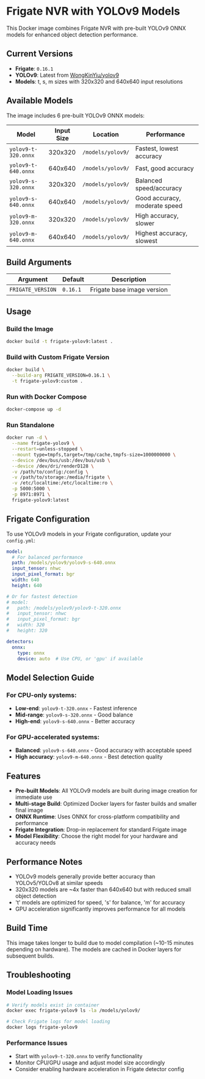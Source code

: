 # Frigate NVR with YOLOv9 Models

This Docker image combines Frigate NVR with pre-built YOLOv9 ONNX models for enhanced object detection performance.

## Current Versions
- **Frigate**: `0.16.1`
- **YOLOv9**: Latest from [WongKinYiu/yolov9](https://github.com/WongKinYiu/yolov9)
- **Models**: t, s, m sizes with 320x320 and 640x640 input resolutions

## Available Models

The image includes 6 pre-built YOLOv9 ONNX models:

| Model | Input Size | Location | Performance |
|-------|------------|----------|-------------|
| `yolov9-t-320.onnx` | 320x320 | `/models/yolov9/` | Fastest, lowest accuracy |
| `yolov9-t-640.onnx` | 640x640 | `/models/yolov9/` | Fast, good accuracy |
| `yolov9-s-320.onnx` | 320x320 | `/models/yolov9/` | Balanced speed/accuracy |
| `yolov9-s-640.onnx` | 640x640 | `/models/yolov9/` | Good accuracy, moderate speed |
| `yolov9-m-320.onnx` | 320x320 | `/models/yolov9/` | High accuracy, slower |
| `yolov9-m-640.onnx` | 640x640 | `/models/yolov9/` | Highest accuracy, slowest |

## Build Arguments

| Argument | Default | Description |
|----------|---------|-------------|
| `FRIGATE_VERSION` | `0.16.1` | Frigate base image version |

## Usage

### Build the Image
```bash
docker build -t frigate-yolov9:latest .
```

### Build with Custom Frigate Version
```bash
docker build \
  --build-arg FRIGATE_VERSION=0.16.1 \
  -t frigate-yolov9:custom .
```

### Run with Docker Compose
```bash
docker-compose up -d
```

### Run Standalone
```bash
docker run -d \
  --name frigate-yolov9 \
  --restart=unless-stopped \
  --mount type=tmpfs,target=/tmp/cache,tmpfs-size=1000000000 \
  --device /dev/bus/usb:/dev/bus/usb \
  --device /dev/dri/renderD128 \
  -v /path/to/config:/config \
  -v /path/to/storage:/media/frigate \
  -v /etc/localtime:/etc/localtime:ro \
  -p 5000:5000 \
  -p 8971:8971 \
  frigate-yolov9:latest
```

## Frigate Configuration

To use YOLOv9 models in your Frigate configuration, update your `config.yml`:

```yaml
model:
  # For balanced performance
  path: /models/yolov9/yolov9-s-640.onnx
  input_tensor: nhwc
  input_pixel_format: bgr
  width: 640
  height: 640

# Or for fastest detection
# model:
#   path: /models/yolov9/yolov9-t-320.onnx
#   input_tensor: nhwc
#   input_pixel_format: bgr
#   width: 320
#   height: 320

detectors:
  onnx:
    type: onnx
    device: auto  # Use CPU, or 'gpu' if available
```

## Model Selection Guide

### For CPU-only systems:
- **Low-end**: `yolov9-t-320.onnx` - Fastest inference
- **Mid-range**: `yolov9-s-320.onnx` - Good balance
- **High-end**: `yolov9-s-640.onnx` - Better accuracy

### For GPU-accelerated systems:
- **Balanced**: `yolov9-s-640.onnx` - Good accuracy with acceptable speed
- **High accuracy**: `yolov9-m-640.onnx` - Best detection quality

## Features

- **Pre-built Models**: All YOLOv9 models are built during image creation for immediate use
- **Multi-stage Build**: Optimized Docker layers for faster builds and smaller final image
- **ONNX Runtime**: Uses ONNX for cross-platform compatibility and performance
- **Frigate Integration**: Drop-in replacement for standard Frigate image
- **Model Flexibility**: Choose the right model for your hardware and accuracy needs

## Performance Notes

- YOLOv9 models generally provide better accuracy than YOLOv5/YOLOv8 at similar speeds
- 320x320 models are ~4x faster than 640x640 but with reduced small object detection
- 't' models are optimized for speed, 's' for balance, 'm' for accuracy
- GPU acceleration significantly improves performance for all models

## Build Time

This image takes longer to build due to model compilation (~10-15 minutes depending on hardware). The models are cached in Docker layers for subsequent builds.

## Troubleshooting

### Model Loading Issues
```bash
# Verify models exist in container
docker exec frigate-yolov9 ls -la /models/yolov9/

# Check Frigate logs for model loading
docker logs frigate-yolov9
```

### Performance Issues
- Start with `yolov9-t-320.onnx` to verify functionality
- Monitor CPU/GPU usage and adjust model size accordingly
- Consider enabling hardware acceleration in Frigate detector config